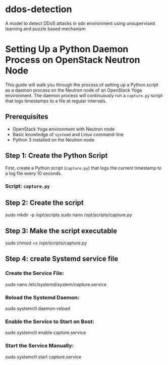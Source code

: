# ddos-detection
A model to detect DDoS attacks in sdn environment using unsupervised learning and puzzle based mechanism

# Setting Up a Python Daemon Process on OpenStack Neutron Node

This guide will walk you through the process of setting up a Python script as a daemon process on the Neutron node of an OpenStack Yoga environment. The daemon process will continuously run a `capture.py` script that logs timestamps to a file at regular intervals.

## Prerequisites

- OpenStack Yoga environment with Neutron node
- Basic knowledge of `systemd` and Linux command-line
- Python 3 installed on the Neutron node

## Step 1: Create the Python Script

First, create a Python script (`capture.py`) that logs the current timestamp to a log file every 10 seconds.

### **Script: `capture.py`**

## Step 2: Create the script
sudo mkdir -p /opt/scripts
sudo nano /opt/scripts/capture.py

## Step 3: Make the script executable

sudo chmod +x /opt/scripts/capture.py

## Step 4: create Systemd service file

### Create the Service File:
sudo nano /etc/systemd/system/capture.service

### Reload the Systemd Daemon:
sudo systemctl daemon-reload

### Enable the Service to Start on Boot:
sudo systemctl enable capture.service

### Start the Service Manually:
sudo systemctl start capture.service

